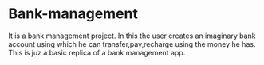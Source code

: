 # Bank-management
It is a bank management project. In this the user creates an imaginary bank account using which he can transfer,pay,recharge using the money he has.    This is juz a basic replica of a bank management app.
